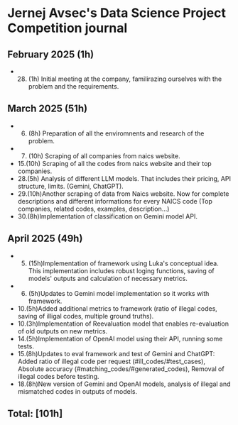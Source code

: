 #  Jernej Avsec's Data Science Project Competition journal

## February 2025 (1h)

* 28. (1h) Initial meeting at the company, familirazing ourselves with the problem and the requirements. 

## March 2025 (51h)

* 6. (8h) Preparation of all the enviromnents and research of the problem.
* 7. (10h) Scraping of all companies from naics website.
* 15.(10h) Scraping of all the codes from naics website and their top companies. 
* 28.(5h) Analysis of different LLM models. That includes their pricing, API structure, limits. (Gemini, ChatGPT).
* 29.(10h)Another scraping of data from Naics website. Now for complete descriptions and different informations for every NAICS code (Top companies, related codes, examples, description...)
* 30.(8h)Implementation of classification on Gemini model API.

## April 2025 (49h)

* 5. (15h)Implementation of framework using Luka's conceptual idea. This implementation includes robust loging functions, saving of models' outputs and calculation of necessary metrics.
* 6. (5h)Updates to Gemini model implementation so it works with framework.
* 10.(5h)Added additional metrics to framework (ratio of illegal codes, saving of illigal codes, multiple ground truths).
* 10.(3h)Implementation of Reevaluation model that enables re-evaluation of old outputs on new metrics.
* 14.(5h)Implementation of OpenAI model using their API, running some tests.
* 15.(8h)Updates to eval framework and test of Gemini and ChatGPT: Added ratio of illegal code per request (#ill_codes/#test_cases), Absolute accuracy (#matching_codes/#generated_codes), Removal of illegal codes before testing.
* 18.(8h)New version of Gemini and OpenAI models, analysis of illegal and mismatched codes in outputs of models.
## Total: [101h]

